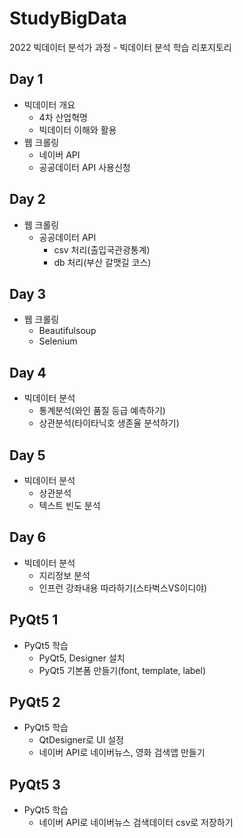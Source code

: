# StudyBigData
2022 빅데이터 분석가 과정 - 빅데이터 분석 학습 리포지토리


## Day 1
- 빅데이터 개요
  - 4차 산업혁명
  - 빅데이터 이해와 활용
- 웹 크롤링
  - 네이버 API
  - 공공데이터 API 사용신청

## Day 2
- 웹 크롤링
  - 공공데이터 API
    - csv 처리(출입국관광통계)
    - db 처리(부산 갈맷길 코스)
  
## Day 3
- 웹 크롤링
  - Beautifulsoup
  - Selenium

## Day 4
- 빅데이터 분석
  - 통계분석(와인 품질 등급 예측하기)
  - 상관분석(타이타닉호 생존율 분석하기)

## Day 5
- 빅데이터 분석
  - 상관분석
  - 텍스트 빈도 분석

## Day 6
- 빅데이터 분석
  - 지리정보 분석
  - 인프런 강좌내용 따라하기(스타벅스VS이디야)

## PyQt5 1
- PyQt5 학습
  - PyQt5, Designer 설치
  - PyQt5 기본폼 만들기(font, template, label) 

## PyQt5 2
- PyQt5 학습
  - QtDesigner로 UI 설정
  - 네이버 API로 네이버뉴스, 영화 검색앱 만들기

## PyQt5 3
- PyQt5 학습
  - 네이버 API로 네이버뉴스 검색데이터 csv로 저장하기
  
